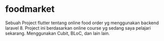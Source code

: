 # foodmarket

Sebuah Project flutter tentang online food order yg menggunakan backend laravel 8.
Project ini berdasarkan online course yg sedang saya pelajari sekarang.
Menggunakan Cubit, BLoC, dan lain lain.

